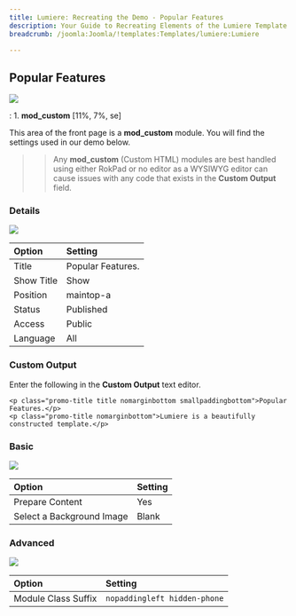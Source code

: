 ```yaml
---
title: Lumiere: Recreating the Demo - Popular Features
description: Your Guide to Recreating Elements of the Lumiere Template for Joomla
breadcrumb: /joomla:Joomla/!templates:Templates/lumiere:Lumiere

---
```


Popular Features
----
![][demo]

:   1. **mod_custom** [11%, 7%, se]

This area of the front page is a **mod_custom** module. You will find the settings used in our demo below.

>> Any **mod_custom** (Custom HTML) modules are best handled using either RokPad or no editor as a WYSIWYG editor can cause issues with any code that exists in the **Custom Output** field.

### Details
![][demo2]

| Option     | Setting           |  
| :--------- | :---------------- |  
| Title      | Popular Features. |  
| Show Title | Show              |  
| Position   | maintop-a         |  
| Status     | Published         |  
| Access     | Public            |  
| Language   | All               |  

### Custom Output
Enter the following in the **Custom Output** text editor.

~~~
<p class="promo-title title nomarginbottom smallpaddingbottom">Popular Features.</p>
<p class="promo-title nomarginbottom">Lumiere is a beautifully constructed template.</p>
~~~

### Basic
![][demo3]

| Option                    | Setting |
| :------------------------ | :------ |
| Prepare Content           | Yes     |
| Select a Background Image | Blank   |

### Advanced
![][demo4]

| Option              | Setting                      |  
| :------------------ | :--------------------------- |  
| Module Class Suffix | `nopaddingleft hidden-phone` |    

[demo]: assets/demo_3.jpeg
[demo2]: assets/maintop_1.jpeg
[demo3]: assets/maintop_2.jpeg
[demo4]: assets/maintop_3.jpeg